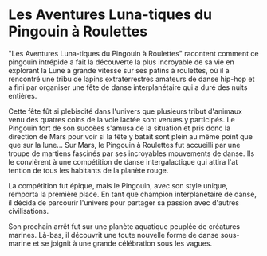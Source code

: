 # Les Aventures Luna-tiques du Pingouin à Roulettes

"Les Aventures Luna-tiques du Pingouin à Roulettes" racontent comment ce pingouin intrépide a fait la découverte la plus incroyable de sa vie en explorant la Lune à grande vitesse sur ses patins à roulettes, où il a rencontré une tribu de lapins extraterrestres amateurs de danse hip-hop et a fini par organiser une fête de danse interplanétaire qui a duré des nuits entières.

Cette fête fût si plebiscité dans l'univers que plusieurs tribut d'animaux venu des quatres coins de la voie lactée sont venues y participés. Le Pingouin fort de son succèes s'amusa de la situation et pris donc la direction de Mars pour voir si la fête y batait sont plein au même point que que sur la lune...
Sur Mars, le Pingouin à Roulettes fut accueilli par une troupe de martiens fascinés par ses incroyables mouvements de danse. Ils le convièrent à une compétition de danse intergalactique qui attira l'at
tention de tous les habitants de la planète rouge.

La compétition fut épique, mais le Pingouin, avec son style unique, remporta la première place. En tant que champion interplanétaire de danse, il décida de parcourir l'univers pour partager sa passion avec d'autres civilisations.

Son prochain arrêt fut sur une planète aquatique peuplée de créatures marines. Là-bas, il découvrit une toute nouvelle forme de danse sous-marine et se joignit à une grande célébration sous les vagues.
